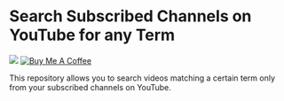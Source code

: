 # Search Subscribed Channels on YouTube for any Term

<p>
<img src="https://img.shields.io/github/last-commit/bhavul/search-subscribed-channels-youtube"/>
  <a href="https://www.buymeacoffee.com/bhavul" target="_blank"><img src="https://img.shields.io/badge/-buy_me_a%C2%A0coffee-gray?logo=buy-me-a-coffee" alt="Buy Me A Coffee"></a>
<br>  
</p>

This repository allows you to search videos matching a certain term only from your subscribed channels on YouTube.

